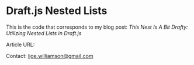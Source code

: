 # Draft.js Nested Lists

This is the code that corresponds to my blog post:  _This Nest Is A Bit Drafty: Utilizing Nested Lists in Draft.js_

Article URL:

Contact: lige.williamson@gmail.com